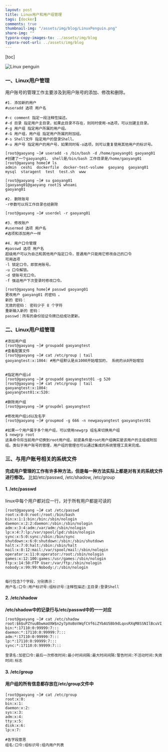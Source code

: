 ```yaml
---
layout: post
title: Linux用户和用户组管理
tags: [docker]
comments: true
thumbnail-img: "/assets/img/blog/LinuxPenguin.png"
share-img: ""
typora-copy-images-to: ../assets/img/blog
typora-root-url: ../assets/img/blog
---
```


[toc]

![Linux penguin](https://HoldenGao.github.io/assets/img/blog/LinuxPenguin.png)

### 一、Linux用户管理

用户账号的管理工作主要涉及到用户账号的添加、修改和删除。

```shell
#1. 添加新的用户
#useradd 选项 用户名

#-c comment 指定一段注释性描述。
#-d 目录 指定用户主目录，如果此目录不存在，则同时使用-m选项，可以创建主目录。
#-g 用户组 指定用户所属的用户组。
#-G 用户组，用户组 指定用户所属的附加组。
#-s Shell文件 指定用户的登录Shell。
#-u 用户号 指定用户的用户号，如果同时有-o选项，则可以重复使用其他用户的标识号。

[root@gaoyang ~]# useradd -s /bin/bash -d /home/gaoyang01 gaoyang01 
#创建了一个gaoyang01， shell是/bin/bash 工作目录是/home/gaoyang01
[root@gaoyang home]# ls
admin  ceshi  dockerfile  docker-test-volume  gaoyang  gaoyang01  mysql  staragent  test  test.sh  www

[root@gaoyang ~]# su gaoyang01
[gaoyang01@gaoyang root]$ whoami
gaoyang01

#2. 删除账号
-r参数可以将工作目录也给删除

[root@gaoyang ~]# userdel -r gaoyang01

#3. 修改账户
#usermod 选项 用户名
#选项和添加用户一样

#4. 用户口令管理
#passwd 选项 用户名
超级用户可以为自己和其他用户指定口令，普通用户只能用它修改自己的口令
可用选项
-l 锁定口令，即禁用账号。
-u 口令解锁。
-d 使账号无口令。
-f 强迫用户下次登录时修改口令。

[root@gaoyang home]# passwd gaoyang01
更改用户 gaoyang01 的密码 。
新的 密码：
无效的密码： 密码少于 8 个字符
重新输入新的 密码：
passwd：所有的身份验证令牌已经成功更新。
```



### 二、Linux用户组管理

```shell
#添加用户组
[root@gaoyang ~]# groupadd gaoyangtest
#查看配置文件
[root@gaoyang ~]# cat /etc/group | tail
gaoyangtest:x:1004: #用户组默认是从1000开始增加的， 系统的从0开始增加


#指定用户组id
[root@gaoyang ~]# groupadd gaoyangtest01 -g 520
[root@gaoyang ~]# cat /etc/group | tail
gaoyangtest:x:1004:
gaoyangtest01:x:520:

#删除用户组
[root@gaoyang ~]# groupdel gaoyangtest

#修改用户组id以及名字
[root@gaoyang ~]# groupmod -g 666 -n newgaoyangtest gaoyangtest01

#如果一个用户属于多个用户组，可以使用newgrp 组名来切换用户组
$ newgrp root
这条命令将当前用户切换到root用户组，前提条件是root用户组确实是该用户的主组或附加组。类似于用户账号的管理，用户组的管理也可以通过集成的系统管理工具来完成。
```



### 三、与用户账号相关的系统文件

**完成用户管理的工作有许多种方法，但是每一种方法实际上都是对有关的系统文件进行修改。** 比如/etc/passwd, /etc/shadow, /etc/group

#### 1. /etc/passwd

linux中每个用户都对应一行，对于所有用户都是可读的

```shell
[root@gaoyang ~]# cat /etc/passwd
root:x:0:0:root:/root:/bin/bash
bin:x:1:1:bin:/bin:/sbin/nologin
daemon:x:2:2:daemon:/sbin:/sbin/nologin
adm:x:3:4:adm:/var/adm:/sbin/nologin
lp:x:4:7:lp:/var/spool/lpd:/sbin/nologin
sync:x:5:0:sync:/sbin:/bin/sync
shutdown:x:6:0:shutdown:/sbin:/sbin/shutdown
halt:x:7:0:halt:/sbin:/sbin/halt
mail:x:8:12:mail:/var/spool/mail:/sbin/nologin
operator:x:11:0:operator:/root:/sbin/nologin
games:x:12:100:games:/usr/games:/sbin/nologin
ftp:x:14:50:FTP User:/var/ftp:/sbin/nologin
nobody:x:99:99:Nobody:/:/sbin/nologin


每行包含7个字段，分别表示：
用户名:口令:用户标识号:组标识号:注释性描述:主目录:登录Shell
```

#### 2. /etc/shadow

**/etc/shadow中的记录行与/etc/passwd中的一一对应**

```shell
[root@gaoyang ~]# cat /etc/shadow
root:$6$uPZYuuBbwmaUXW$n2y7pXoBoVWqfCVf6iZYbAU5Bb9dLqosRXqM8SSNIlBcuVI.gupLKV62IJQ/r5z50ZzQOobzk4GVqoErt.Hi..:18685:0:99999:7:::
bin:*:17110:0:99999:7:::
daemon:*:17110:0:99999:7:::
adm:*:17110:0:99999:7:::
lp:*:17110:0:99999:7:::
sync:*:17110:0:99999:7:::

登录名:加密口令:最后一次修改时间:最小时间间隔:最大时间间隔:警告时间:不活动时间:失效时间:标志

```

#### 3. /etc/group

#### 用户组的所有信息都存放在/etc/group文件中

```shell
[root@gaoyang ~]# cat /etc/group
root:x:0:
bin:x:1:
daemon:x:2:
sys:x:3:
adm:x:4:
tty:x:5:
disk:x:6:
lp:x:7:

#各字段意思
组名:口令:组标识号:组内用户列表
```

